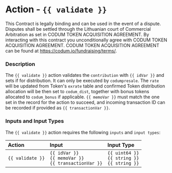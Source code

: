 # Action - `{{ validate }}`

This Contract is legally binding and can be used in the event of a dispute.
Disputes shall be settled through the Lithuanian court of Commercial Arbitration as set in CODUM TOKEN ACQUISITION AGREEMENT.
By interacting with this contract you unconditionally agree with CODUM TOKEN ACQUISITION AGREEMENT. 
CODUM TOKEN ACQUISITION AGREEMENT can be found at https://codum.io/fundraising/terms/.

### Description

The `{{ validate }}` action validates the `contribution` with `{{ idVar }}` and sets if for distribution. It can only be executed by `codumpresale`. The `rate` will be updated from Token's `exrate` table and confirmed Token distribution allocation will be then set to `codum_dist`, together with bonus tokens allocated to `codum_bonus` if applicable. `{{ memoVar }}` must match the one set in the record for the action to succeed, and incoming transaction ID can be recorded if provided as `{{ transactionVar }}`. 

### Inputs and Input Types

The `{{ validate }}` action requires the following `inputs` and `input types`:

| Action | Input | Input Type |
|:--|:--|:--|
| `{{ validate }}` | `{{ idVar }}`<br/>`{{ memoVar }}`<br/>`{{ transactionVar }}` | `{{ uint64 }}`<br/>`{{ string }}`<br/>`{{ string }}` |

